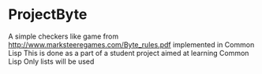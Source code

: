 # ProjectByte
A simple checkers like game from http://www.marksteeregames.com/Byte_rules.pdf implemented in Common Lisp
This is done as a part of a student project aimed at learning Common Lisp
Only lists will be used
